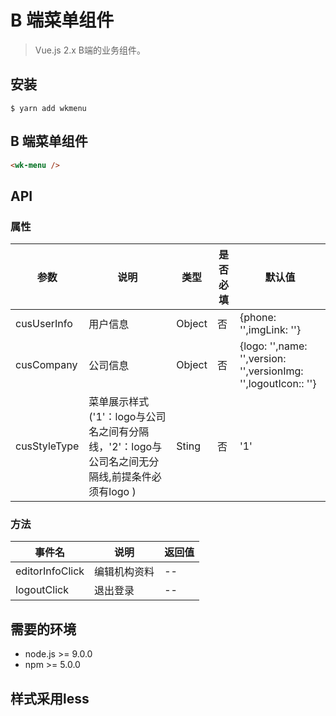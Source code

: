 # B 端菜单组件

> Vue.js 2.x B端的业务组件。

## 安装

```
$ yarn add wkmenu
```

## B 端菜单组件

```` html
<wk-menu />
````


## API

### 属性

|参数|说明|类型|是否必填|默认值|
|---|----|---|-------|-----|
|cusUserInfo|用户信息|Object|否|{phone: \'\',imgLink: \'\'}|
|cusCompany|公司信息|Object|否|{logo: \'\',name: \'\',version: \'\',versionImg: \'\',logoutIcon:: \'\'}|
|cusStyleType|菜单展示样式('1'：logo与公司名之间有分隔线，'2'：logo与公司名之间无分隔线,前提条件必须有logo )|Sting|否|'1'|

### 方法

|事件名|说明|返回值|
|---|------|-----|
|editorInfoClick|编辑机构资料|--|
|logoutClick|退出登录|--|

## 需要的环境

- node.js >= 9.0.0
- npm >= 5.0.0

## 样式采用less

